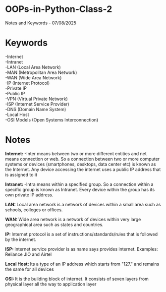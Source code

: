 # OOPs-in-Python-Class-2
Notes and Keywords - 07/08/2025

# Keywords
  -Internet <br>
  -Intranet <br>
  -LAN (Local Area Network) <br>
  -MAN (Metropolitan Area Network) <br>
  -WAN (Wide Area Network) <br>
  -IP (Internet Protocol) <br>
  -Private IP <br>
  -Public IP <br>
  -VPN (Virtual Private Network) <br>
  -ISP (Internet Service Provider) <br>
  -DNS (Domain Name System) <br>
  -Local Host <br>
  -OSI Models (Open Systems Interconnection)

# Notes
<b> Internet: </b>
-Inter means between two or more different entities and net means connection or web. So a connection between two or more computer systems or devices (smartphones, desktops, data center etc) is known as the Internet. Any device accessing the internet uses a public IP address that is assigned to it

<b>Intranet: </b>
-Intra means within a specified group. So a connection within a specific group is known as Intranet. Every device within the group has its own private IP address.

<b>LAN: </b>
Local area network is a network of devices within a small area such as schools, colleges or offices. 

<b>WAN: </b>
Wide area network is a network of devices within very large geographical area such as states and countries.

<b>IP: </b>
Internet protocol is a set of instructions/standards/rules that is followed by the internet.

<b>ISP: </b>
Internet service provider is as name says provides internet. Examples: Reliance JIO and Airtel

<b>Local Host: </b>
Its a type of an IP address which starts from "127." and remains the same for all devices

<b>OSI: </b>
It is the building block of internet. It consists of seven layers from physical layer all the way to application layer
